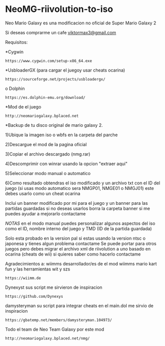 # NeoMG-riivolution-to-iso
Neo Mario Galaxy es una modificacion no oficial de Super Mario Galaxy 2

Si deseas comprarme un cafe 
viktormax3@gmail.com

Requisitos:

*Cygwin

	https://www.cygwin.com/setup-x86_64.exe

*UsbloaderGX (para cargar el juegoy usar cheats ocarina)

	https://sourceforge.net/projects/usbloadergx/

o Dolphin

	https://es.dolphin-emu.org/download/

*Mod de el juego

	http://neomariogalaxy.bplaced.net

*Backup de tu disco original de mario galaxy 2.


1)Ubique la imagen iso o wbfs en la carpeta del parche

2)Descargue el mod de la pagina oficial

3)Copiar el archivo descargado (nmg.rar)

4)Descomprimir con winrar usando la opcion "extraer aqui"

5)Seleccionar modo manual o automatico

6)Como resultado obtendras el iso modificado y un archivo txt con el ID del juego (si usas modo automatico sera NMGP01, NMGE01 o NMGJ01) este debes usarlo como un cheat ocarina 

Inclui un banner modificado por mi para el juego y un banner para las partidas guardadas si no deseas usarlos borra la carpeta banner si me puedes ayudar a mejorarlo contactame

*NOTAS* en el modo manual puedes personalizar algunos aspectos del iso como el ID, nombre interno del juego y TMD (ID de la partida guardada)

Solo esta probado en la version pal si estas 
usando la version ntsc o japonesa y tienes algun problema contactame
Se puede portar para otros juegos pero debes migrar el archivo xml de riivolution a uno basado en ocarina (cheats de wii) si quieres saber como hacerlo contactame

Agradecimientos a:
wiimms desarrollador/es de el mod wiimms mario kart fun y las herramientas wit y szs

	https://wiimm.de

Dynexyst sus script me sirvieron de inspiracion

	https://github.com/Dynexys

damysteryman su script para integrar cheats en el main.dol me sirvio de inspiracion

	https://gbatemp.net/members/damysteryman.104973/

Todo el team de Neo Team Galaxy por este mod

	http://neomariogalaxy.bplaced.net/nmg/

